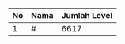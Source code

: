 | No | Nama            | Jumlah Level |
|----|-----------------|--------------|
| 1  | #    |    6617        |
